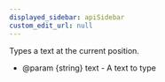 ```yaml
---
displayed_sidebar: apiSidebar
custom_edit_url: null
---
```


Types a text at the current position.

   * @param {string} text - A text to type
